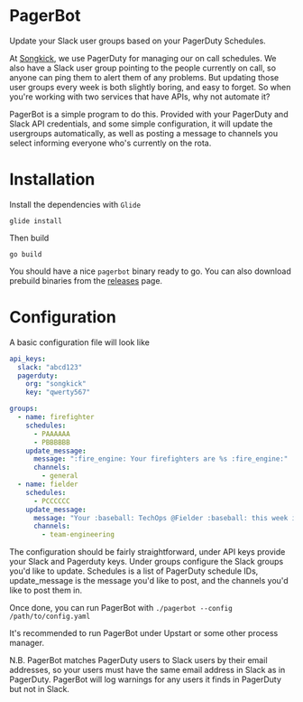 # PagerBot

Update your Slack user groups based on your PagerDuty Schedules.

At [Songkick](https://www.songkick.com/), we use PagerDuty for managing our on call schedules. We also have a Slack user
group pointing to the people currently on call, so anyone can ping them to alert them of any problems. But updating
those user groups every week is both slightly boring, and easy to forget. So when you're working with two services that
have APIs, why not automate it?

PagerBot is a simple program to do this. Provided with your PagerDuty and Slack API credentials, and some simple
configuration, it will update the usergroups automatically, as well as posting a message to channels you select
informing everyone who's currently on the rota.

# Installation

Install the dependencies with `Glide`

`glide install`

Then build

`go build`

You should have a nice `pagerbot` binary ready to go. You can also download prebuild binaries from
the [releases](https://github.com/qoharu/pagerbot/releases) page.

# Configuration

A basic configuration file will look like

```yaml
api_keys:
  slack: "abcd123"
  pagerduty:
    org: "songkick"
    key: "qwerty567"

groups:
  - name: firefighter
    schedules:
      - PAAAAAA
      - PBBBBBB
    update_message:
      message: ":fire_engine: Your firefighters are %s :fire_engine:"
      channels:
        - general
  - name: fielder
    schedules:
      - PCCCCCC
    update_message:
      message: "Your :baseball: TechOps @Fielder :baseball: this week is %s"
      channels:
        - team-engineering
```

The configuration should be fairly straightforward, under API keys provide your Slack and Pagerduty keys. Under groups
configure the Slack groups you'd like to update. Schedules is a list of PagerDuty schedule IDs, update_message is the
message you'd like to post, and the channels you'd like to post them in.

Once done, you can run PagerBot with `./pagerbot --config /path/to/config.yaml`

It's recommended to run PagerBot under Upstart or some other process manager.

N.B. PagerBot matches PagerDuty users to Slack users by their email addresses, so your users must have the same email
address in Slack as in PagerDuty. PagerBot will log warnings for any users it finds in PagerDuty but not in Slack.
